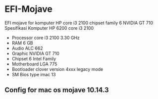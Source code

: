 # EFI-Mojave
EFI mojave for komputer HP core i3 2100 chipset family 6 NVIDIA GT 710
Spesifikasi Komputer HP 6200 core i3 2100
* Processor core i3 2100 3.30 GHz
* RAM 6 GB
* Audio ALC 662
* Graphic NVIDIA GT 710
* Chipset 6 Intel Family
* Motherboard LGA 775
* Bootloader clover version 4xxx legacy mode
* SM Bios type imac 13

## Config for mac os mojave 10.14.3
